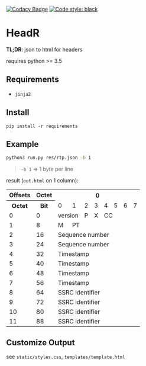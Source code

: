 [![Codacy Badge](https://api.codacy.com/project/badge/Grade/0efd6afde34f428d8a8406376bc8d067)](https://app.codacy.com/app/PicoJr/headR?utm_source=github.com&utm_medium=referral&utm_content=PicoJr/headR&utm_campaign=Badge_Grade_Dashboard)
[![Code style: black](https://img.shields.io/badge/code%20style-black-000000.svg)](https://github.com/psf/black)

# HeadR

**TL;DR**: json to html for headers

requires python >= 3.5

## Requirements

* `jinja2`

## Install

`pip install -r requirements`

## Example

```bash
python3 run.py res/rtp.json -b 1
```

> `-b 1` => 1 byte per line

result (`out.html` on 1 column):

<html>
    <body>
        <table>
            <tr>
                <th>Offsets</th>
                <th>Octet</th>
                <th colspan = "8">
                    0
                </th>
            </tr>
            <tr>
                <th>Octet</th>
                <th>Bit</th>
                <td colspan = "1">
                    0
                </td>
                <td colspan = "1">
                    1
                </td>
                <td colspan = "1">
                    2
                </td>
                <td colspan = "1">
                    3
                </td>
                <td colspan = "1">
                    4
                </td>
                <td colspan = "1">
                    5
                </td>
                <td colspan = "1">
                    6
                </td>
                <td colspan = "1">
                    7
                </td>
            </tr>
            <tr>
                <td>
                    0
                </td>
                <td>
                    0
                </td>
                    <td colspan="2">
                        version
                    </td>
                    <td colspan="1">
                        P
                    </td>
                    <td colspan="1">
                        X
                    </td>
                    <td colspan="4">
                        CC
                    </td>
            </tr>
            <tr>
                <td>
                    1
                </td>
                <td>
                    8
                </td>
                    <td colspan="1">
                        M
                    </td>
                    <td colspan="7">
                        PT
                    </td>
            </tr>
            <tr>
                <td>
                    2
                </td>
                <td>
                    16
                </td>
                    <td colspan="8">
                        Sequence number
                    </td>
            </tr>
            <tr>
                <td>
                    3
                </td>
                <td>
                    24
                </td>
                    <td colspan="8">
                        Sequence number
                    </td>
            </tr>
            <tr>
                <td>
                    4
                </td>
                <td>
                    32
                </td>
                    <td colspan="24">
                        Timestamp
                    </td>
            </tr>
            <tr>
                <td>
                    5
                </td>
                <td>
                    40
                </td>
                    <td colspan="16">
                        Timestamp
                    </td>
            </tr>
            <tr>
                <td>
                    6
                </td>
                <td>
                    48
                </td>
                    <td colspan="8">
                        Timestamp
                    </td>
            </tr>
            <tr>
                <td>
                    7
                </td>
                <td>
                    56
                </td>
                    <td colspan="8">
                        Timestamp
                    </td>
            </tr>
            <tr>
                <td>
                    8
                </td>
                <td>
                    64
                </td>
                    <td colspan="24">
                        SSRC identifier
                    </td>
            </tr>
            <tr>
                <td>
                    9
                </td>
                <td>
                    72
                </td>
                    <td colspan="16">
                        SSRC identifier
                    </td>
            </tr>
            <tr>
                <td>
                    10
                </td>
                <td>
                    80
                </td>
                    <td colspan="8">
                        SSRC identifier
                    </td>
            </tr>
            <tr>
                <td>
                    11
                </td>
                <td>
                    88
                </td>
                    <td colspan="8">
                        SSRC identifier
                    </td>
            </tr>
        </table>
    </body>
</html>

## Customize Output

see `static/styles.css`, `templates/template.html`